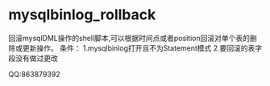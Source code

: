 # mysqlbinlog_rollback
回滚mysqlDML操作的shell脚本,可以根据时间点或者position回滚对单个表的删除或更新操作。
条件：
1.mysqlbinlog打开且不为Statement模式
2.要回滚的表字段没有做过更改

QQ:863879392
